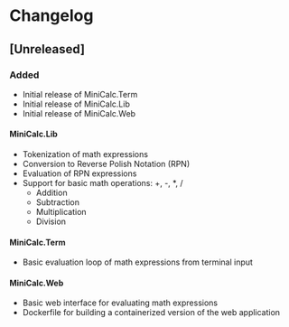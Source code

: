 # Changelog

## [Unreleased]

### Added

* Initial release of MiniCalc.Term
* Initial release of MiniCalc.Lib
* Initial release of MiniCalc.Web

#### MiniCalc.Lib
* Tokenization of math expressions
* Conversion to Reverse Polish Notation (RPN)
* Evaluation of RPN expressions
* Support for basic math operations: +, -, *, /
  * Addition
  * Subtraction
  * Multiplication
  * Division

#### MiniCalc.Term
* Basic evaluation loop of math expressions from terminal input

#### MiniCalc.Web
* Basic web interface for evaluating math expressions
* Dockerfile for building a containerized version of the web application